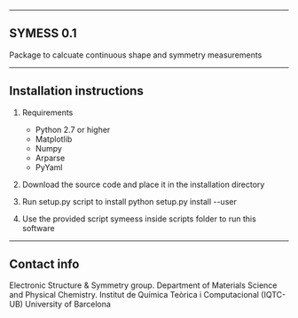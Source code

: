 ---------------------------------------------------------
SYMESS 0.1
---------------------------------------------------------
Package to calcuate continuous shape and symmetry measurements

---------------------------------------------------------
Installation instructions
---------------------------------------------------------
1. Requirements
    - Python 2.7 or higher
    - Matplotlib
    - Numpy
    - Arparse
    - PyYaml

2. Download the source code and place it in the installation 
directory

3. Run setup.py script to install
python setup.py install --user

4. Use the provided script symeess inside scripts folder to run 
this software

---------------------------------------------------------
Contact info
---------------------------------------------------------
Electronic Structure & Symmetry group.
Department of Materials Science and Physical Chemistry.
Institut de Química Teòrica i Computacional (IQTC-UB)
University of Barcelona
